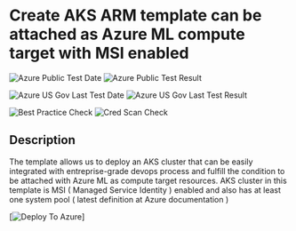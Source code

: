 # Create AKS ARM template can be attached as Azure ML compute target with MSI enabled
![Azure Public Test Date](https://azurequickstartsservice.blob.core.windows.net/badges/101-aks-azml-targetcompute/PublicLastTestDate.svg)
![Azure Public Test Result](https://azurequickstartsservice.blob.core.windows.net/badges/101-aks-azml-targetcompute/PublicDeployment.svg)

![Azure US Gov Last Test Date](https://azurequickstartsservice.blob.core.windows.net/badges/101-aks-azml-targetcompute/FairfaxLastTestDate.svg)
![Azure US Gov Last Test Result](https://azurequickstartsservice.blob.core.windows.net/badges/101-aks-azml-targetcompute/FairfaxDeployment.svg)

![Best Practice Check](https://azurequickstartsservice.blob.core.windows.net/badges/101-aks-azml-targetcompute/BestPracticeResult.svg)
![Cred Scan Check](https://azurequickstartsservice.blob.core.windows.net/badges/101-aks-azml-targetcompute/CredScanResult.svg)

## Description
The template allows us to deploy an AKS cluster that can be easily integrated with entreprise-grade devops process and fulfill the condition to be attached with Azure ML as compute target resources. AKS cluster in this template is MSI ( Managed Service Identity ) enabled and also has at least one system pool ( latest definition at Azure documentation )


[![Deploy To Azure](https://gdm-catalog-fmapi-prod.imgix.net/ProductLogo/6b508219-4018-4c15-9fda-c4c41b31a52c.png?)]





